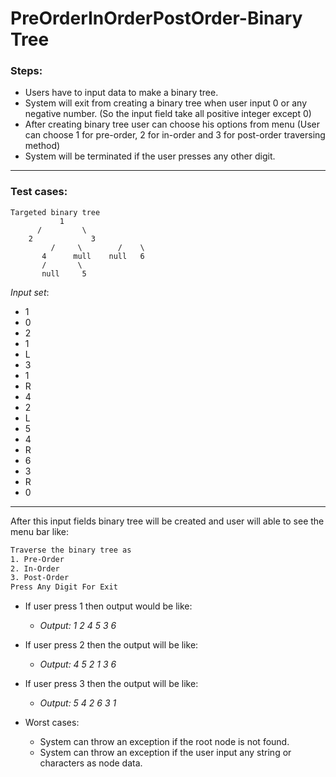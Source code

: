 # PreOrderInOrderPostOrder-Binary Tree

### Steps:

* Users have to input data to make a binary tree.
* System will exit from creating a binary tree when user input 0 or any negative number. 
  (So the input field take all positive integer except 0)
* After creating binary tree user can choose his options from menu
  (User can choose 1 for pre-order, 2 for in-order and 3 for post-order traversing method)
* System will be terminated if the user presses any other digit.
___

### Test cases:
	Targeted binary tree
		       1
		  /         \
		2             3
             /     \        /    \
           4      mull    null   6
           /       \
           null     5


_Input set_: 
* 1
* 0
* 2
* 1
* L
* 3
* 1
* R
* 4
* 2
* L
* 5
* 4
* R
* 6
* 3
* R
* 0
___
After this input fields binary tree will be created and user will able to see the menu bar like:

```bash
Traverse the binary tree as
1. Pre-Order
2. In-Order
3. Post-Order
Press Any Digit For Exit
```

  * If user press 1 then output would be like:
     * _Output: 1 2 4 5 3 6_ 
  * If user press 2 then the output will be like:
    * _Output: 4 5 2 1 3 6_ 

  * If user press 3 then the output will be like:
    * _Output: 5 4 2 6 3 1_ 

* Worst cases:
   * System can throw an exception if the root node is not found.
   * System can throw an exception if the user input any string or characters as node data.
